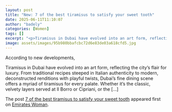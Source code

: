 ```yaml
---
layout: post
title: "New: 7 of the best tiramisus to satisfy your sweet tooth"
date: 2025-06-11T11:10:07
author: "badely"
categories: [Women]
tags: []
excerpt: "<p>Tiramisus in Dubai have evolved into an art form, reflecting the city’s flair for luxury. From traditional recipes steeped in Italian authenticity "
image: assets/images/95b980bbafcbc72d6e83de03a618cfd5.jpg
---
```


According to new developments, <p>Tiramisus in Dubai have evolved into an art form, reflecting the city’s flair for luxury. From traditional recipes steeped in Italian authenticity to modern, deconstructed renditions with playful twists, Dubai’s fine dining scene offers a myriad of tiramisus for every palate. Whether it’s the classic, velvety layers served at Il Borro or Cipriani, or the [&#8230;]</p>
<p>The post <a href="https://emirateswoman.com/best-dubai-tiramisu-indulge/" rel="nofollow">7 of the best tiramisus to satisfy your sweet tooth</a> appeared first on <a href="https://emirateswoman.com" rel="nofollow">Emirates Woman</a>.</p>

